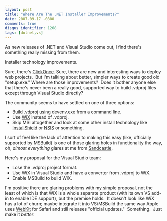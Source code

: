 ```yaml
---
layout: post
title: "Where Are The .NET Installer Improvements?"
date: 2007-09-17 -0800
comments: true
disqus_identifier: 1268
tags: [dotnet,vs]
---
```

As new releases of .NET and Visual Studio come out, I find there's
something really missing from them.

Installer technology improvements.

Sure, there's
[ClickOnce](http://msdn2.microsoft.com/en-us/library/t71a733d(VS.80).aspx).
Sure, there are new and interesting ways to deploy web projects.  But
I'm talking about better, simpler ways to create good old "setup.exe."
Where are those improvements?  Does it bother anyone else that there's
never been a really good, supported way to build .vdproj files except
through Visual Studio directly?

The community seems to have settled on one of three options:

-   Build .vdproj using devenv.exe from a command line.
-   Use [WiX](http://wix.sourceforge.net/) instead of .vdproj.
-   Skip MSI altogether and look at some other install technology like
    [InstallShield](http://www.macrovision.com/products/installation/installshield.htm)
    or [NSIS](http://nsis.sourceforge.net/) or something.

I sort of feel like the lack of attention to making this easy (like,
officially supported by MSBuild) is one of those glaring holes in
functionality the way, oh, *almost everything* glares at me from
[Sandcastle](http://blogs.msdn.com/sandcastle/).

Here's my proposal for the Visual Studio team:

-   Lose the .vdproj project format.
-   Use WiX in Visual Studio and have a converter from .vdproj to WiX.
-   Enable MSBuild to build WiX.

I'm positive there are glaring problems with my simple proposal, not the
least of which is that WiX is a whole separate product (with its own VS
add-in to enable IDE support), but the premise holds.  It doesn't look
like WiX has a lot of churn; maybe integrate it into VS/MSBuild the same
way Apple uses [WebKit](http://webkit.org/) for Safari and still
releases "official updates."  Something.  Just make it *better*.
